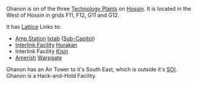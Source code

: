 Ghanon is on of the three [Technology Plants](../locations/Technology_Plant.md)
on [Hossin](../locations/Hossin.md). It is located in the West of Hossin in
grids F11, F12, G11 and G12.

It has [Lattice](../terminology/Lattice.md) Links to:

- [Amp Station](../locations/Amp_Station.md) [Ixtab](Ixtab.md)
  ([Sub-Capitol](../locations/Sub-Capitol.md))
- [Interlink Facility](../locations/Interlink.md) [Hurakan](Hurakan.md)
- Interlink Facility [Kisin](Kisin.md)
- [Amerish](../locations/Amerish.md) [Warpgate](../locations/Warpgate.md)

Ghanon has an Air Tower to it's South East, which is outside it's
[SOI](../locations/Sphere_of_Influence.md). Ghanon is a Hack-and-Hold Facility.

<!--[Category:Facilities](Category:Facilities.md)-->
